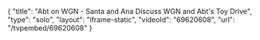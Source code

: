 {
    "title": "Abt on WGN - Santa and Ana Discuss WGN and Abt's Toy Drive",
    "type": "solo",
    "layout": "iframe-static",
    "videoId": "69620608",
    "url": "\/tvpembed\/69620608"
}